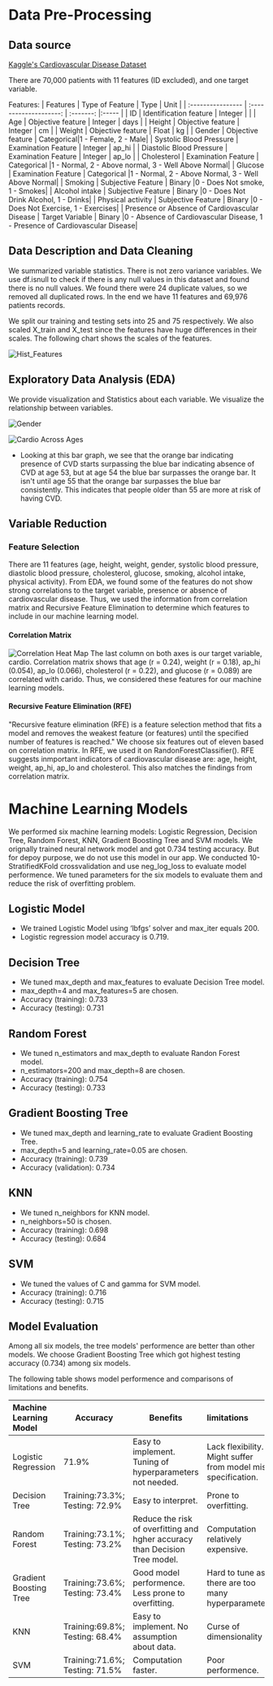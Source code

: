 # Data Pre-Processing

## Data source

[Kaggle's Cardiovascular Disease Dataset](https://www.kaggle.com/sulianova/cardiovascular-disease-dataset/notebooks)

There are 70,000 patients with 11 features (ID excluded), and one target variable.

Features:
| Features                  | Type of Feature        |   Type    | Unit  |
| :----------------         | :--------------------: | :-------: |:----- |
| ID                        | Identification feature | Integer   |       |
| Age                       | Objective feature      | Integer   |  days |
| Height                    | Objective feature      | Integer   |  cm   |
| Weight                    | Objective feature      | Float     |  kg   |
| Gender                    | Objective feature      | Categorical|1 - Female, 2 - Male|
| Systolic Blood Pressure   | Examination Feature    | Integer   | ap_hi |
| Diastolic Blood Pressure  | Examination Feature    | Integer   | ap_lo |
| Cholesterol               | Examination Feature    | Categorical |1 - Normal, 2 - Above normal, 3 - Well Above Normal|
| Glucose                   | Examination Feature    | Categorical |1 - Normal, 2 - Above Normal, 3 - Well Above Normal|
| Smoking                   | Subjective Feature     | Binary |0 - Does Not smoke, 1 - Smokes|
| Alcohol intake            | Subjective Feature     | Binary |0 - Does Not Drink Alcohol, 1 - Drinks| 
| Physical activity         | Subjective Feature     | Binary |0 - Does Not Exercise, 1 - Exercises|
| Presence or Absence of Cardiovascular Disease | Target Variable | Binary |0 - Absence of Cardiovascular Disease, 1 - Presence of Cardiovascular Disease|


## Data Description and Data Cleaning

We summarized variable statistics. There is not zero variance variables.
We use df.isnull to check if there is any null values in this dataset and found there is no null values.
We found there were 24 duplicate values, so we removed all duplicated rows. 
In the end we have 11 features and 69,976 patients records.

We split our training and testing sets into 25 and 75 respectively. 
We also scaled X_train and X_test since the features have huge differences in their scales.
The following chart shows the scales of the features.

![Hist_Features](https://github.com/adamskel78/SHAX_group_project/blob/shannon/Data_Visuals/His_feature.png)


## Exploratory Data Analysis (EDA)
We provide visualization and Statistics about each variable.
We visualize the relationship between variables.

![Gender](https://github.com/adamskel78/SHAX_group_project/blob/shannon/Data_Visuals/Gender_.png)

![Cardio Across Ages](https://github.com/adamskel78/SHAX_group_project/blob/shannon/Data_Visuals/Card_Across_Ages.png)
- Looking at this bar graph, we see that the orange bar indicating presence of CVD starts surpassing the blue bar indicating absence of CVD at age 53, but at age 54 the blue bar surpasses the orange bar. It isn't until age 55 that the orange bar surpasses the blue bar consistently. This indicates that people older than 55 are more at risk of having CVD.

## Variable Reduction

### Feature Selection
There are 11 features (age, height, weight, gender, systolic blood pressure, diastolic blood pressure, cholesterol, glucose, smoking, alcohol intake, physical activity). 
From EDA, we found some of the features do not show strong correlations to the target variable, presence or absence of cardiovascular disease.
Thus, we used the information from correlation matrix and Recursive Feature Elimination to determine which features to include in our machine learning model.

#### Correlation Matrix
![Correlation Heat Map]()
The last column on both axes is our target variable, cardio. 
Correlation matrix shows that age (r = 0.24), weight (r = 0.18), ap_hi (0.054), ap_lo (0.066), cholesterol (r = 0.22), and glucose (r = 0.089) are correlated with carido. 
Thus, we considered these features for our machine learning models.

#### Recursive Feature Elimination (RFE)
"Recursive feature elimination (RFE) is a feature selection method that fits a model and removes the weakest feature (or features) until the specified number of features is reached." 
We choose six features out of eleven based on correlation matrix. 
In RFE, we used it on RandonForestClassifier(). RFE suggests inmportant indicators of cardiovascular disease are: age, height, weight, ap_hi, ap_lo and cholesterol. This also matches the findings from correlation matrix.


# Machine Learning Models

We performed six machine learning models: Logistic Regression, Decision Tree, Random Forest, KNN, Gradient Boosting Tree and SVM models.
We orignally trained neural network model and got 0.734 testing accuracy. But for depoy purpose, we do not use this model in our app.
We conducted 10-StratifiedKFold crossvalidation and use neg_log_loss to evaluate model performence.
We tuned parameters for the six models to evaluate them and reduce the risk of overfitting problem.

## Logistic Model
 - We trained Logistic Model using ‘lbfgs’ solver and max_iter equals 200. 
 - Logistic regression model accuracy is 0.719.

## Decision Tree
 - We tuned max_depth and max_features to evaluate Decision Tree model. 
 - max_depth=4 and max_features=5 are chosen.
 - Accuracy (training): 0.733
 - Accuracy (testing): 0.731

## Random Forest
 - We tuned n_estimators and max_depth to evaluate Randon Forest model.
 - n_estimators=200 and max_depth=8 are chosen.
 - Accuracy (training): 0.754
 - Accuracy (testing): 0.733 

## Gradient Boosting Tree
 - We tuned max_depth and learning_rate to evaluate Gradient Boosting Tree.
 - max_depth=5 and learning_rate=0.05 are chosen.
 - Accuracy (training): 0.739
 - Accuracy (validation): 0.734

## KNN
 - We tuned n_neighbors for KNN model.
 - n_neighbors=50 is chosen.
 - Accuracy (training): 0.698
 - Accuracy (testing): 0.684

## SVM
 - We tuned the values of C and gamma for SVM model.
 - Accuracy (training): 0.716
 - Accuracy (testing): 0.715

## Model Evaluation
Among all six models, the tree models' performence are better than other models.
We choose Gradient Boosting Tree which got highest testing accuracy (0.734) among six models. 

The following table shows model performence and comparisons of limitations and benefits.

| Machine Learning Model   | Accuracy                        | Benefits                                                                   | limitations                                                     |
| :------------------------| --------------------------------| ---------------------------------------------------------------------------| :---------------------------------------------------------------|
| Logistic Regression      | 71.9%                           | Easy to implement. Tuning of hyperparameters not needed.                   | Lack flexibility. Might suffer from model mis-specification.    |
| Decision Tree            | Training:73.3%; Testing: 72.9%  | Easy to interpret.                                                         | Prone to overfitting.                                           |
| Random Forest            | Training:73.1%; Testing: 73.2%  | Reduce the risk of overfitting and hgher accuracy than Decision Tree model.| Computation relatively expensive.                               |
| Gradient Boosting Tree   | Training:73.6%; Testing: 73.4%  | Good model performence. Less prone to overfitting.                         | Hard to tune as there are too many hyperparameters              |
| KNN                      | Training:69.8%; Testing: 68.4%  | Easy to implement. No assumption about data.                               | Curse of dimensionality                                         |
| SVM                      | Training:71.6%; Testing: 71.5%  | Computation faster.                                                        | Poor performence.                                              |

